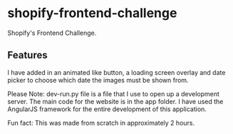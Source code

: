 # shopify-frontend-challenge
Shopify's Frontend Challenge.

## Features
I have added in an animated like button, a loading screen overlay and date picker
to choose which date the images must be shown from.

Please Note: dev-run.py file is a file that I use to open up a development server. The main
code for the website is in the app folder. I have used the AngularJS framework for the entire
development of this application.

Fun fact: This was made from scratch in approximately 2 hours.
